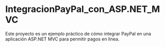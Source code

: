 # IntegracionPayPal_con_ASP.NET_MVC
Este proyecto es un ejemplo práctico de cómo integrar PayPal en una aplicación ASP.NET MVC para permitir pagos en línea.
